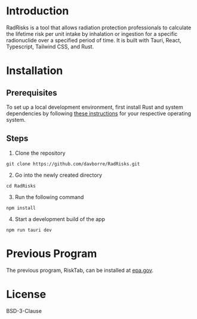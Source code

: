 # Introduction
RadRisks is a tool that allows radiation protection professionals to calculate the lifetime risk per unit intake by inhalation or ingestion for a specific radionuclide over a specified period of time. It is  built with Tauri, React, Typescript, Tailwind CSS, and Rust.


# Installation
## Prerequisites
To set up a local development environment, first install Rust and system dependencies by following [these instructions](https://tauri.app/v1/guides/getting-started/prerequisites) for your respective operating system.


## Steps
1. Clone the repository

```
git clone https://github.com/davborre/RadRisks.git
```

2. Go into the newly created directory
```
cd RadRisks
```

3. Run the following command
```
npm install
```

4. Start a development build of the app
```
npm run tauri dev
```

# Previous Program
The previous program, RiskTab, can be installed at [epa.gov](https://www.epa.gov/radiation/tools-calculating-radiation-dose-and-risk).


# License
BSD-3-Clause

